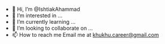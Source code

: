 - 👋 Hi, I’m @IshtiakAhammad
- 👀 I’m interested in ...
- 🌱 I’m currently learning ...
- 💞️ I’m looking to collaborate on ...
- 📫 How to reach me Email me at khukhu.career@gmail.com

<!---
IshtiakAhammad/IshtiakAhammad is a ✨ special ✨ repository because its `README.md` (this file) appears on your GitHub profile.
You can click the Preview link to take a look at your changes.
--->

